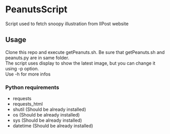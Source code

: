 # PeanutsScript
Script used to fetch snoopy illustration from IlPost website

## Usage
Clone this repo and execute getPeanuts.sh. Be sure that getPeanuts.sh and peanuts.py are in same folder.  
The script uses display to show the latest image, but you can change it using -p option.  
Use -h for more infos

### Python requirements
  * requests
  * requests_html
  * shutil (Should be already installed)
  * os (Should be already installed)
  * sys (Should be already installed)
  * datetime (Should be already installed)
